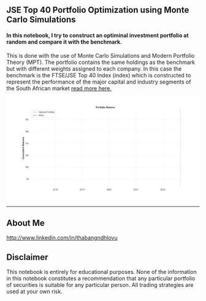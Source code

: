 ## JSE Top 40 Portfolio Optimization using Monte Carlo Simulations

#### In this notebook, I try to construct an optiminal investment portfolio at random and compare it with the benchmark.

This is done with the use of Monte Carlo Simulations and Modern Portfolio Theory (MPT). The portfolio contains the same holdings as the benchmark but with different weights assigned to each company. In this case the benchmark is the FTSE/JSE Top 40 Index (index) which is constructed to represent the performance of the major capital and industry segments of the South African market [read more here.](http://www.ftserussell.com/products/indices/jse)


![Portfolio Performance Chart](data/portfolio_returns.gif)


---
## About Me
http://www.linkedin.com/in/thabangndhlovu

## Disclaimer
This notebook is entirely for educational purposes. None of the information in this notebook constitutes a recommendation that any particular portfolio of securities is suitable for any particular person. All trading strategies are used at your own risk.
